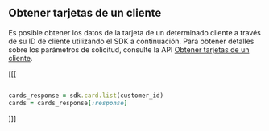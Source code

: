 ## Obtener tarjetas de un cliente

Es posible obtener los datos de la tarjeta de un determinado cliente a través de su ID de cliente utilizando el SDK a continuación. Para obtener detalles sobre los parámetros de solicitud, consulte la API [Obtener tarjetas de un cliente](https://www.mercadopago[FAKER][URL][DOMAIN]/developers/es/reference/cards/_customers_customer_id_cards/get).

[[[
```ruby

cards_response = sdk.card.list(customer_id)
cards = cards_response[:response]

```
]]]